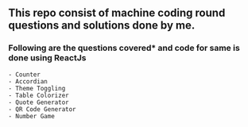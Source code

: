 ## This repo consist of machine coding round questions and solutions done by me.

### Following are the questions covered* and code for same is done using ReactJs
    - Counter
    - Accordian
    - Theme Toggling
    - Table Colorizer
    - Quote Generator
    - QR Code Generator
    - Number Game 